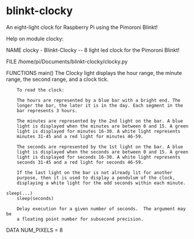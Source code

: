 # blinkt-clocky
An eight-light clock for Raspberry Pi using the Pimoroni Blinkt!


Help on module clocky:

NAME
    clocky - Blinkt-Clocky -- 8 light led clock for the Pimoroni Blinkt!

FILE
    /home/pi/Documents/blinkt-clocky/clocky.py

FUNCTIONS
    main()
        The Clocky light displays the hour range, the minute range, the
        second range, and a clock tick.
        
        To read the clock:
        
        The hours are represented by a blue bar with a bright end. The
        longer the bar, the later it is in the day. Each segment in the
        bar represents 3 hours.
        
        The minutes are represented by the 2nd light on the bar. A blue
        light is displayed when the minutes are between 0 and 15. A green
        light is displayed for minutes 16-30. A white light represents
        minutes 31-45 and a red light for minutes 46-59.
        
        The seconds are represented by the 1st light on the bar. A blue
        light is displayed when the seconds are between 0 and 15. A green
        light is displayed for seconds 16-30. A white light represents
        seconds 31-45 and a red light for seconds 46-59.
        
        If the last light on the bar is not already lit for another
        purpose, then it is used to display a pendulum of the clock,
        displaying a white light for the odd seconds within each minute.
    
    sleep(...)
        sleep(seconds)
        
        Delay execution for a given number of seconds.  The argument may be
        a floating point number for subsecond precision.

DATA
    NUM_PIXELS = 8


